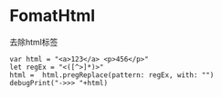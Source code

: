# FomatHtml
去除html标签

```
var html = "<a>123</a> <p>456</p>"
let regEx = "<([^>]*)>"
html =  html.pregReplace(pattern: regEx, with: "")
debugPrint("->>> "+html)
```
